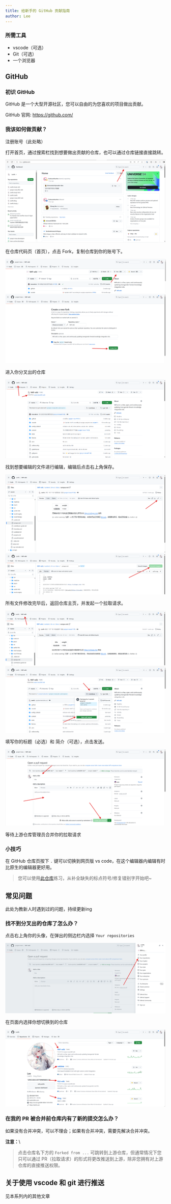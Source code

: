 ```yaml
---
title: 给新手的 GitHub 贡献指南
author: Lee
---
```


### 所需工具

- vscode（可选）
- Git（可选）
- 一个浏览器

## GitHub

### 初识 GitHub

GitHub 是一个大型开源社区，您可以自由的为您喜欢的项目做出贡献。

GitHub 官网: <https://github.com/>

### 我该如何做贡献？

注册账号（此处略）

打开首页，通过搜索栏找到想要做出贡献的仓库，也可以通过仓库链接直接跳转。

![](github-img/image.png)

在仓库代码页（首页），点击 Fork，复制仓库到你的账号下。

![](github-img/image1.png) ![](github-img/image2.png)

进入你分叉出的仓库

![](github-img/image3.png)

找到想要编辑的文件进行编辑，编辑后点击右上角保存。

![](github-img/image4.png) ![](github-img/image5.png)

所有文件修改完毕后，返回仓库主页，并发起一个拉取请求。

![](github-img/image6.png) ![](github-img/image7.png)

填写你的标题（必选）和 简介（可选），点击发送。

![](github-img/image8.png)

等待上游仓库管理员合并你的拉取请求

### 小技巧

在 GitHub 仓库页按下 `.` 键可以切换到网页版 vs code，在这个编辑器内编辑有时比原生的编辑器更好用。

> 您可以使用[此仓库](https://github.com/Leetfs/blog)练习，从补全缺失的标点符号/修复错别字开始吧~

## 常见问题

此处为教新人时遇到过的问题，持续更新ing

### 找不到分叉出的仓库了怎么办？

点击右上角你的头像，在弹出的侧边栏内选择 `Your repositories`

![](github-img/image9.png)

在页面内选择你想切换到的仓库

![](github-img/image10.png)

### 在我的 PR 被合并前仓库内有了新的提交怎么办？

如果没有合并冲突，可以不理会；如果有合并冲突，需要先解决合并冲突。

**注意：**\
> 点击仓库名下方的 `Forked from ...` 可跳转到上游仓库，但通常情况下您只可以通过 PR（拉取请求）的形式将更改推送到上游，除非您拥有对上游仓库的直接推送权限。

## 关于使用 vscode 和 git 进行推送

见本系列内的其他文章
